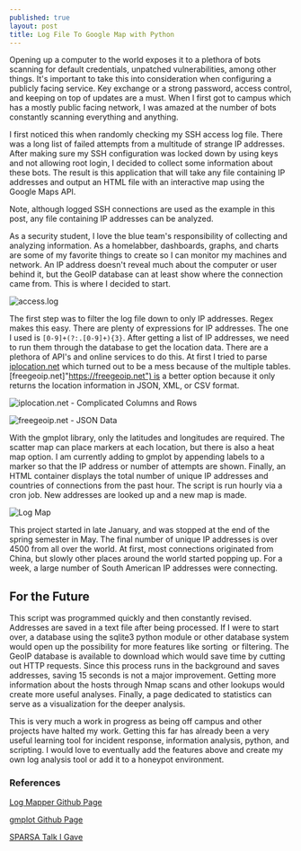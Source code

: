 ```yaml
---
published: true
layout: post
title: Log File To Google Map with Python
---
```

Opening up a computer to the world exposes it to a plethora of bots scanning for default credentials, unpatched vulnerabilities, among other things. It's important to take this into consideration when configuring a publicly facing service. Key exchange or a strong password, access control, and keeping on top of updates are a must. When I first got to campus which has a mostly public facing network, I was amazed at the number of bots constantly scanning everything and anything.

I first noticed this when randomly checking my SSH access log file. There was a long list of failed attempts from a multitude of strange IP addresses. After making sure my SSH configuration was locked down by using keys and not allowing root login, I decided to collect some information about these bots. The result is this application that will take any file containing IP addresses and output an HTML file with an interactive map using the Google Maps API.

Note, although logged SSH connections are used as the example in this post, any file containing IP addresses can be analyzed.

As a security student, I love the blue team's responsibility of collecting and analyzing information. As a homelabber, dashboards, graphs, and charts are some of my favorite things to create so I can monitor my machines and network. An IP address doesn't reveal much about the computer or user behind it, but the GeoIP database can at least show where the connection came from. This is where I decided to start.

![access.log]({{site.baseurl}}/images/Log-File-To-Google-Map/accesslog-ex.png)

The first step was to filter the log file down to only IP addresses. Regex makes this easy. There are plenty of expressions for IP addresses. The one I used is <code>[0-9]+(?:\.[0-9]+){3}</code>. After getting a list of IP addresses, we need to run them through the database to get the location data. There are a plethora of API's and online services to do this. At first I tried to parse [iplocation.net]("https://www.iplocation.net/") which turned out to be a mess because of the multiple tables. [freegeoip.net]"https://freegeoip.net") is a better option because it only returns the location information in JSON, XML, or CSV format.

![iplocation.net - Complicated Columns and Rows]({{site.baseurl}}/images/Log-File-To-Google-Map/iplocation-ex.png)

![freegeoip.net - JSON Data]({{site.baseurl}}/images/Log-File-To-Google-Map/freegeoip-ex.png)

With the gmplot library, only the latitudes and longitudes are required. The scatter map can place markers at each location, but there is also a heat map option. I am currently adding to gmplot by appending labels to a marker so that the IP address or number of attempts are shown. Finally, an HTML container displays the total number of unique IP addresses and countries of connections from the past hour. The script is run hourly via a cron job. New addresses are looked up and a new map is made.

![Log Map]({{site.baseurl}}/images/Log-File-To-Google-Map/mapfile-ex.png)

This project started in late January, and was stopped at the end of the spring semester in May. The final number of unique IP addresses is over 4500 from all over the world. At first, most connections originated from China, but slowly other places around the world started popping up. For a week, a large number of South American IP addresses were connecting.

## For the Future

This script was programmed quickly and then constantly revised. Addresses are saved in a text file after being processed. If I were to start over, a database using the sqlite3 python module or other database system would open up the possibility for more features like sorting  or filtering. The GeoIP database is available to download which would save time by cutting out HTTP requests. Since this process runs in the background and saves addresses, saving 15 seconds is not a major improvement. Getting more information about the hosts through Nmap scans and other lookups would create more useful analyses. Finally, a page dedicated to statistics can serve as a visualization for the deeper analysis.

This is very much a work in progress as being off campus and other projects have halted my work. Getting this far has already been a very useful learning tool for incident response, information analysis, python, and scripting. I would love to eventually add the features above and create my own log analysis tool or add it to a honeypot environment.

### References

[Log Mapper Github Page](https://github.com/becksteadn/Log-Mapper)

[gmplot Github Page](https://github.com/vgm64/gmplot)

[SPARSA Talk I Gave](https://youtu.be/RA3FLQy3JPE?t=704)
